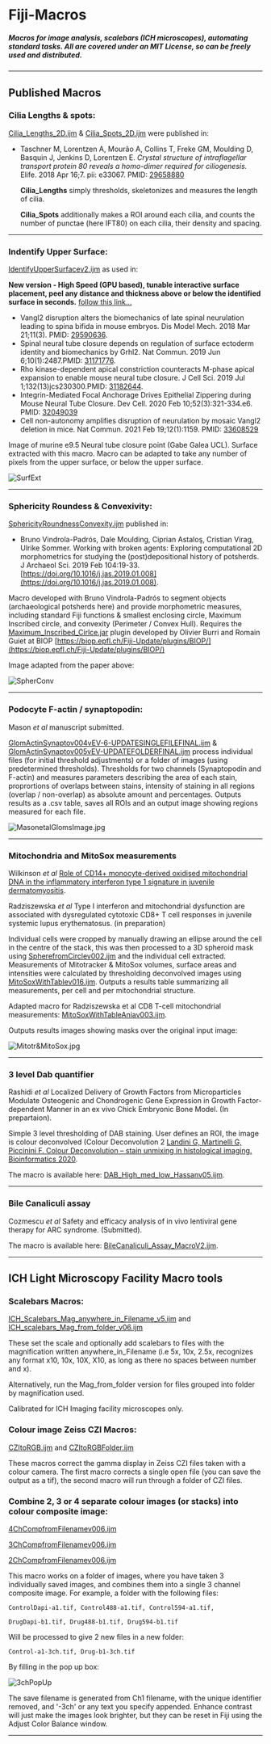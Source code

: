 # Fiji-Macros
##### Macros for image analysis, scalebars (ICH microscopes), automating standard tasks. All are covered under an MIT License, so can be freely used and distributed.


---
## **Published Macros**

### **Cilia Lengths & spots:**

[Cilia_Lengths_2D.ijm](/Cilia_Lengths_2D.ijm?raw=false) & [Cilia_Spots_2D.ijm](/Cilia_Spots_2D.ijm?raw=true) were published in:

* Taschner M, Lorentzen A, Mourão A, Collins T, Freke GM, Moulding D, Basquin J, Jenkins D, Lorentzen E. *Crystal structure of intraflagellar transport protein 80 reveals a homo-dimer required for ciliogenesis.* Elife. 2018 Apr 16;7. pii: e33067. PMID: [29658880](https://www.ncbi.nlm.nih.gov/pubmed/29658880)

    **Cilia_Lengths** simply thresholds, skeletonizes and measures the length of cilia.

    **Cilia_Spots** additionally makes a ROI around each cilia, and counts the number of punctae (here IFT80) on each cilia, their density and spacing.
    
---

### **Indentify Upper Surface:**
    
[IdentifyUpperSurfacev2.ijm](/IdentifyUpperSurfacev2.ijm?raw=true) as used in:

**New version - High Speed (GPU based), tunable interactive surface placement, peel any distance and thickness above or below the identified surface in seconds.** [follow this link...](https://github.com/DaleMoulding/SurfacePeeler)

* Vangl2 disruption alters the biomechanics of late spinal neurulation leading to spina bifida in mouse embryos.   Dis Model Mech. 2018 Mar 21;11(3). PMID: [29590636](https://www.ncbi.nlm.nih.gov/pubmed/29590636).
* Spinal neural tube closure depends on regulation of surface ectoderm identity and biomechanics by Grhl2. Nat Commun. 2019 Jun 6;10(1):2487.PMID: [31171776](https://pubmed.ncbi.nlm.nih.gov/31171776/).
* Rho kinase-dependent apical constriction counteracts M-phase apical expansion to enable mouse neural tube closure. J Cell Sci. 2019 Jul 1;132(13)jcs230300.PMID: [31182644](https://pubmed.ncbi.nlm.nih.gov/31182644/).
* Integrin-Mediated Focal Anchorage Drives Epithelial Zippering during Mouse Neural Tube Closure. Dev Cell. 2020 Feb 10;52(3):321-334.e6. PMID: [32049039](https://pubmed.ncbi.nlm.nih.gov/32049039/)
* Cell non-autonomy amplifies disruption of neurulation by mosaic Vangl2 deletion in mice. Nat Commun. 2021 Feb 19;12(1):1159. PMID: [33608529](https://pubmed.ncbi.nlm.nih.gov/33608529/)


Image of murine e9.5 Neural tube closure point (Gabe Galea UCL). Surface extracted with this macro. Macro can be adapted to take any number of pixels from the upper surface, or below the upper surface.

![SurfExt](/Images/SurfExtPic2.gif)

---

### **Sphericity Roundess & Convexivity:**

[SphericityRoundnessConvexity.ijm](/SphericityRoundnessConvexity.ijm?raw=true) published in:
* Bruno Vindrola-Padrós, Dale Moulding, Ciprian Astaloş, Cristian Virag, Ulrike Sommer. Working with broken agents: Exploring computational 2D morphometrics for studying the (post)depositional history of potsherds. J Archaeol Sci. 2019 Feb 104:19-33. [https://doi.org/10.1016/j.jas.2019.01.008](https://doi.org/10.1016/j.jas.2019.01.008).

Macro developed with Bruno Vindrola-Padrós to segment objects (archaeological potsherds here) and provide morphometric measures, including standard Fiji functions & smallest enclosing circle, Maximum Inscribed circle, and convexity (Perimeter / Convex Hull). Requires the [Maximum_Inscribed_Cirlce.jar](/Maximum_Inscribed_Circle.jar) plugin developed by Olivier Burri and Romain Guiet at BIOP [https://biop.epfl.ch/Fiji-Update/plugins/BIOP/](https://biop.epfl.ch/Fiji-Update/plugins/BIOP/)

Image adapted from the paper above:

![SpherConv](/Images/Shapes.jpg)

---

### **Podocyte F-actin / synaptopodin:**

Mason *et al* manuscript submitted.

[GlomActinSynaptov004vEV-6-UPDATESINGLEFILEFINAL.ijm](/GlomActinSynaptov004vEV-6-UPDATESINGLEFILEFINAL.ijm?raw=true) &
[GlomActinSynaptov005vEV-UPDATEFOLDERFINAL.ijm](/GlomActinSynaptov005vEV-UPDATEFOLDERFINAL.ijm?raw=true)
process individual files (for initial threshold adjustments) or a folder of images (using predetermined thresholds). 
Thresholds for two channels (Synaptopodin and F-actin) and measures parameters describing the area of each stain, proprortions of overlaps between stains, intensity of staining in all regions (overlap / non-overlap) as absolute amount and percentages. Outputs results as a .csv table, saves all ROIs and an output image showing regions measured for each file.

![MasonetalGlomsImage.jpg](/Images/MasonetalGlomsImage.jpg)

---

### **Mitochondria and MitoSox measurements**

Wilkinson *et al* [Role of CD14+ monocyte-derived oxidised mitochondrial DNA in the inflammatory interferon type 1 signature in juvenile dermatomyositis](https://pubmed.ncbi.nlm.nih.gov/36564154/).

Radziszewska *et al* Type I interferon and mitochondrial dysfunction are associated with dysregulated cytotoxic CD8+ T cell responses in juvenile systemic lupus erythematosus. (in preparation)

Individual cells were cropped by manually drawing an ellipse around the cell in the centre of the stack, this was then processed to a 3D spheroid mask using [SpherefromCirclev002.ijm](/SpherefromCirclev002.ijm?raw=true) and the individual cell extracted.
Measurements of Mitotracker & MitoSox volumes, surface areas and intensities were calculated by thresholding deconvolved images using [MitoSoxWithTablev016.ijm](MitoSoxWithTablev016.ijm?raw=true).
Outputs a results table summarizing all measurements, per cell and per mitochondrial structure.

Adapted macro for Radziszewska et al CD8 T-cell mitochondrial measurements: [MitoSoxWithTableAniav003.ijm](MitoSoxWithTableAniav003.ijm?raw=true).

Outputs results images showing masks over the original input image:

![Mitotr&MitoSox.jpg](/Images/Mitotr%26MitoSox.jpg)

---

### **3 level Dab quantifier**
Rashidi *et al* Localized Delivery of Growth Factors from Microparticles Modulate Osteogenic and Chondrogenic Gene Expression in Growth Factor-dependent Manner in an ex vivo Chick Embryonic Bone Model. (In prepartaion).

Simple 3 level thresholding of DAB staining. User defines an ROI, the image is colour deconvolved (Colour Deconvolution 2 [Landini G, Martinelli G, Piccinini F. Colour Deconvolution – stain unmixing in histological imaging. Bioinformatics 2020](https://academic.oup.com/bioinformatics/advance-article/doi/10.1093/bioinformatics/btaa847/5913390?guestAccessKey=148a8a4b-24f8-4b42-8742-e985535c9410). 

The macro is available here: [DAB_High_med_low_Hassanv05.ijm](DAB_High_med_low_Hassanv05.ijm?raw=true).

---

### **Bile Canaliculi assay**

Cozmescu *et al* Safety and efficacy analysis of in vivo lentiviral gene therapy for ARC syndrome. (Submitted).

The macro is available here: [BileCanaliculi_Assay_MacroV2.ijm](BileCanaliculi_Assay_MacroV2.ijm?raw=true).

---


## **ICH Light Microscopy Facility Macro tools**

### **Scalebars Macros:**

[ICH_Scalebars_Mag_anywhere_in_Filename_v5.ijm](/ICH_Scalebars_Mag_anywhere_in_Filename_v5.ijm?raw=true) and 
[ICH_scalebars_Mag_from_folder_v06.ijm](/ICH_scalebars_Mag_from_folder_v06.ijm?raw=true)

These set the scale and optionally add scalebars to files with the magnification written anywhere_in_Filename (i.e 5x, 10x, 2.5x, recognizes any format x10, 10x, 10X, X10, as long as there no spaces between number and x). 
    
Alternatively, run the Mag_from_folder version for files grouped into folder by magnification used.
    
Calibrated for ICH Imaging facility microscopes only.

### **Colour image Zeiss CZI Macros:**

[CZItoRGB.ijm](/CZItoRGB.ijm?raw=true) and
[CZItoRGBFolder.ijm](/CZItoRGBFolder.ijm?raw=true)

These macros correct the gamma display in Zeiss CZI files taken with a colour camera. The first macro corrects a single open file (you can save the output as a tif), the second macro will run through a folder of CZI files.

### **Combine 2, 3 or 4 separate colour images (or stacks) into colour composite image:**

 [4ChCompfromFilenamev006.ijm](/4ChCompfromFilenamev006.ijm?raw=true)
 
 [3ChCompfromFilenamev006.ijm](/3ChCompfromFilenamev006.ijm?raw=true)

 [2ChCompfromFilenamev006.ijm](/2ChCompfromFilenamev006.ijm?raw=true)

This macro works on a folder of images, where you have taken 3 individually saved images, and combines them into a single 3 channel composite image. 
For example, a folder with the following files:
    
`ControlDapi-a1.tif, Control488-a1.tif, Control594-a1.tif,`
    
`DrugDapi-b1.tif, Drug488-b1.tif, Drug594-b1.tif`
    
Will be processed to give 2 new files in a new folder:
    
`Control-a1-3ch.tif, Drug-b1-3ch.tif`
    
By filling in the pop up box:
    
![3chPopUp](/Images/3chPopupPicv004.JPG)
    
The save filename is generated from Ch1 filename, with the unique identifier removed, and '-3ch' or any text you specify appended.
Enhance contrast will just make the images look brighter, but they can be reset in Fiji using the Adjust Color Balance window.

---
